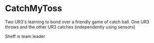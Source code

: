 # CatchMyToss
Two UR3's learning to bond over a friendly game of catch ball. One UR3 throws and the other UR3 catches (independently using sensors)

Sheff is team leader
